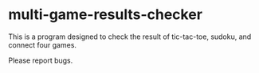 # multi-game-results-checker
This is a program designed to check the result of tic-tac-toe, sudoku, and connect four games.

Please report bugs.
